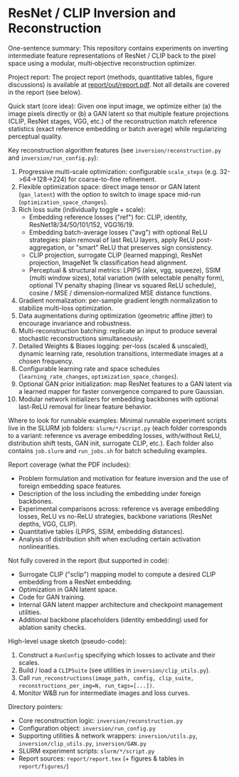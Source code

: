 ResNet / CLIP Inversion and Reconstruction
================================================

One-sentence summary:
This repository contains experiments on inverting intermediate feature representations of ResNet / CLIP back to the pixel space using a modular, multi‑objective reconstruction optimizer.

Project report:
The project report (methods, quantitative tables, figure discussions) is available at [report/out/report.pdf](report/out/report.pdf).
Not all details are covered in the report (see below).

Quick start (core idea):
Given one input image, we optimize either (a) the image pixels directly or (b) a GAN latent so that multiple feature projections (CLIP, ResNet stages, VGG, etc.) of the reconstruction match reference statistics (exact reference embedding or batch average) while regularizing perceptual quality.

Key reconstruction algorithm features (see `inversion/reconstruction.py` and `inversion/run_config.py`):
1. Progressive multi-scale optimization: configurable `scale_steps` (e.g. 32->64->128->224) for coarse-to-fine refinement.
2. Flexible optimization space: direct image tensor or GAN latent (`gan_latent`) with the option to switch to image space mid-run (`optimization_space_changes`).
3. Rich loss suite (individually toggle + scale):
	- Embedding reference losses ("ref") for: CLIP, identity, ResNet18/34/50/101/152, VGG16/19.
	- Embedding batch-average losses ("avg") with optional ReLU strategies: plain removal of last ReLU layers, apply ReLU post-aggregation, or "smart" ReLU that preserves sign consistency.
	- CLIP projection, surrogate CLIP (learned mapping), ResNet projection, ImageNet 1k classification head alignment.
	- Perceptual & structural metrics: LPIPS (alex, vgg, squeeze), SSIM (multi window sizes), total variation (with selectable penalty form), optional TV penalty shaping (linear vs squared ReLU schedule), cosine / MSE / dimension‑normalized MSE distance functions.
4. Gradient normalization: per-sample gradient length normalization to stabilize multi-loss optimization.
5. Data augmentations during optimization (geometric affine jitter) to encourage invariance and robustness.
6. Multi-reconstruction batching: replicate an input to produce several stochastic reconstructions simultaneously.
7. Detailed Weights & Biases logging: per-loss (scaled & unscaled), dynamic learning rate, resolution transitions, intermediate images at a chosen frequency.
8. Configurable learning rate and space schedules (`learning_rate_changes`, `optimization_space_changes`).
9. Optional GAN prior initialization: map ResNet features to a GAN latent via a learned mapper for faster convergence compared to pure Gaussian.
10. Modular network initializers for embedding backbones with optional last-ReLU removal for linear feature behavior.

Where to look for runnable examples:
Minimal runnable experiment scripts live in the SLURM job folders: `slurm/*/script.py` (each folder corresponds to a variant: reference vs average embedding losses, with/without ReLU, distribution shift tests, GAN init, surrogate CLIP, etc.).
Each folder also contains `job.slurm` and `run_jobs.sh` for batch scheduling examples.

Report coverage (what the PDF includes):
- Problem formulation and motivation for feature inversion and the use of foreign embedding space features.
- Description of the loss including the embedding under foreign backbones.
- Experimental comparisons across: reference vs average embedding losses, ReLU vs no-ReLU strategies, backbone variations (ResNet depths, VGG, CLIP).
- Quantitative tables (LPIPS, SSIM, embedding distances).
- Analysis of distribution shift when excluding certain activation nonlinearities.

Not fully covered in the report (but supported in code):
- Surrogate CLIP ("sclip") mapping model to compute a desired CLIP embedding from a ResNet embedding.
- Optimization in GAN latent space.
- Code for GAN training.
- Internal GAN latent mapper architecture and checkpoint management utilities.
- Additional backbone placeholders (identity embedding) used for ablation sanity checks.

High-level usage sketch (pseudo-code):
1. Construct a `RunConfig` specifying which losses to activate and their scales.
2. Build / load a `CLIPSuite` (see utilities in `inversion/clip_utils.py`).
3. Call `run_reconstructions(image_path, config, clip_suite, reconstructions_per_img=N, run_tags=[...])`.
4. Monitor W&B run for intermediate images and loss curves.

Directory pointers:
- Core reconstruction logic: `inversion/reconstruction.py`
- Configuration object: `inversion/run_config.py`
- Supporting utilities & network wrappers: `inversion/utils.py`, `inversion/clip_utils.py`, `inversion/GAN.py`
- SLURM experiment scripts: `slurm/*/script.py`
- Report sources: `report/report.tex` (+ figures & tables in `report/figures/`)
